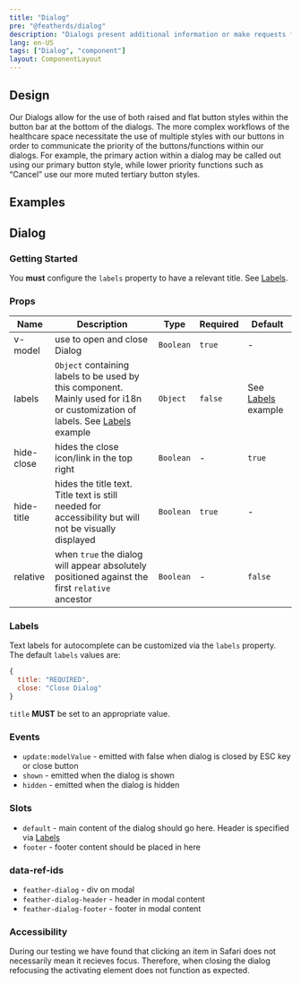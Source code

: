 ```yaml
---
title: "Dialog"
pre: "@featherds/dialog"
description: "Dialogs present additional information or make requests for input."
lang: en-US
tags: ["Dialog", "component"]
layout: ComponentLayout
---
```


## Design

Our Dialogs allow for the use of both raised and flat button styles within the button bar at the bottom of the dialogs. The more complex workflows of the healthcare space necessitate the use of multiple styles with our buttons in order to communicate the priority of the buttons/functions within our dialogs. For example, the primary action within a dialog may be called out using our primary button style, while lower priority functions such as “Cancel” use our more muted tertiary button styles.

## Examples

<Dialog-Examples />

## Dialog

### Getting Started

You **must** configure the `labels` property to have a relevant title. See [Labels](#labels).

### Props

| Name       | Description                                                                                                                             | Type      | Required | Default                       |
| ---------- | --------------------------------------------------------------------------------------------------------------------------------------- | --------- | -------- | ----------------------------- |
| v-model    | use to open and close Dialog                                                                                                            | `Boolean` | `true`   | -                             |
| labels     | `Object` containing labels to be used by this component. Mainly used for i18n or customization of labels. See [Labels](#labels) example | `Object`  | `false`  | See [Labels](#labels) example |
| hide-close | hides the close icon/link in the top right                                                                                              | `Boolean` | -        | `true`                        |
| hide-title | hides the title text. Title text is still needed for accessibility but will not be visually displayed                                   | `Boolean` | `true`   | -                             |
| relative   | when `true` the dialog will appear absolutely positioned against the first `relative` ancestor                                          | `Boolean` | -        | `false`                       |

### Labels

Text labels for autocomplete can be customized via the `labels` property. The default `labels` values are:

```js
{
  title: "REQUIRED",
  close: "Close Dialog"
}
```

`title` **MUST** be set to an appropriate value.

### Events

- `update:modelValue` - emitted with false when dialog is closed by ESC key or close button
- `shown` - emitted when the dialog is shown
- `hidden` - emitted when the dialog is hidden

### Slots

- `default` - main content of the dialog should go here. Header is specified via [Labels](#labels)
- `footer` - footer content should be placed in here

### data-ref-ids

- `feather-dialog` - div on modal
- `feather-dialog-header` - header in modal content
- `feather-dialog-footer` - footer in modal content

### Accessibility

During our testing we have found that clicking an item in Safari does not necessarily mean it recieves focus. Therefore, when closing the dialog refocusing the activating element does not function as expected.
